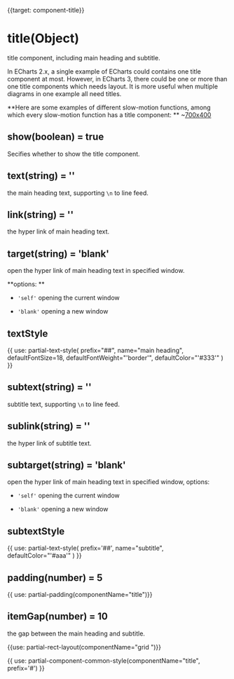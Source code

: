 
{{target: component-title}}

# title(Object)

title component, including main heading and subtitle. 

In ECharts 2.x, a single example of ECharts could contains one title component at most. However, in ECharts 3, there could be one or more than one title components which needs layout. It is more useful when multiple diagrams in one example all need titles. 

**Here are some examples of different slow-motion functions, among which every slow-motion function has a title component: **
~[700x400](${galleryViewPath}line-easing&edit=1&reset=1)


## show(boolean) = true

Secifies whether to show the title component.

## text(string) = ''

the main heading text, supporting `\n` to line feed. 
## link(string) = ''

the hyper link of main heading text.

## target(string) = 'blank'

open the hyper link of main heading text in specified window.

**options: **

+ `'self'` opening the current window

+ `'blank'` opening a new window

## textStyle

{{ use: partial-text-style(
    prefix="##",
    name="main heading",
    defaultFontSize=18,
    defaultFontWeight="'border'",
    defaultColor="'#333'"
) }}


## subtext(string) = ''

subtitle text, supporting `\n` to line feed.


## sublink(string) = ''

the hyper link of subtitle text.


## subtarget(string) = 'blank'

 open the hyper link of main heading text in specified window, options: 

+ `'self'` opening the current window

+ `'blank'` opening a new window


## subtextStyle

{{ use: partial-text-style(
    prefix='##',
    name="subtitle",
    defaultColor="'#aaa'"
) }}

## padding(number) = 5

{{ use: partial-padding(componentName="title")}}

## itemGap(number) = 10

the gap between the main heading and subtitle. 

{{use: partial-rect-layout(componentName="grid ")}}

{{ use: partial-component-common-style(componentName="title", prefix='#') }}



